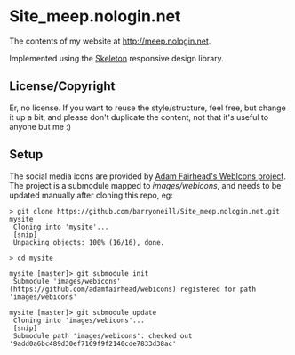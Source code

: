 # Site_meep.nologin.net #

The contents of my website at <a href="http://meep.nologin.net">http://meep.nologin.net</a>.  

Implemented using the <a href="getskeleton.com">Skeleton</a> responsive design library. 

## License/Copyright ##

Er, no license.  If you want to reuse the style/structure, feel free, but change it up a bit, and please 
don't duplicate the content, not that it's useful to anyone but me :)

## Setup ##

The social media icons are provided by <a href="">Adam Fairhead's WebIcons project</a>.  The project
is a submodule mapped to *images/webicons*, and needs to be updated manually after cloning this repo, eg:

```
> git clone https://github.com/barryoneill/Site_meep.nologin.net.git mysite
 Cloning into 'mysite'...
 [snip]
 Unpacking objects: 100% (16/16), done.

> cd mysite

mysite [master]> git submodule init
 Submodule 'images/webicons' (https://github.com/adamfairhead/webicons) registered for path 'images/webicons'

mysite [master]> git submodule update
 Cloning into 'images/webicons'...
 [snip]
 Submodule path 'images/webicons': checked out '9add0a6bc489d30ef7169f9f2140cde7833d38ac'
```



